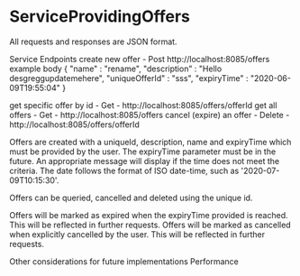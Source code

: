 # ServiceProvidingOffers

All requests and responses are JSON format.

Service Endpoints
create new offer - Post http://localhost:8085/offers
example body
{
	"name" : "rename",
	"description" : "Hello desgreggupdatemehere",
	"uniqueOfferId" : "sss",
	"expiryTime" : "2020-06-09T19:55:04"
}

get specific offer by id - Get - http://localhost:8085/offers/offerId
get all offers - Get - http://localhost:8085/offers
cancel (expire) an offer - Delete - http://localhost:8085/offers/offerId

Offers are created with a uniqueId, description, name and expiryTime which must be provided by the user.
The expiryTime parameter must be in the future. An appropriate message will display if the time does not meet the criteria.
The date follows the format of ISO date-time, such as '2020-07-09T10:15:30'.

Offers can be queried, cancelled and deleted using the unique id.

Offers will be marked as expired when the expiryTime provided is reached. This will be reflected in further requests.
Offers will be marked as cancelled when explicitly cancelled by the user. This will be reflected in further requests.


Other considerations for future implementations
Performance
